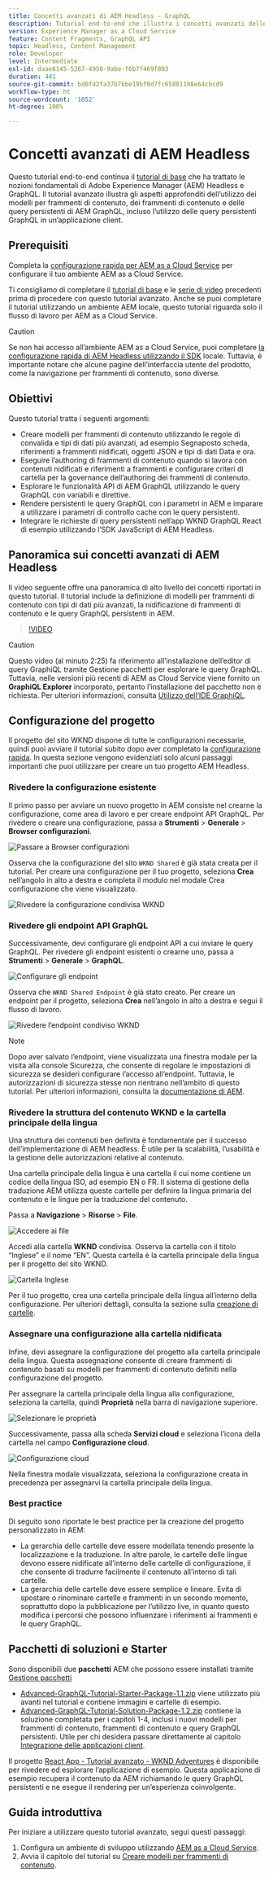 ```yaml
---
title: Concetti avanzati di AEM Headless - GraphQL
description: Tutorial end-to-end che illustra i concetti avanzati delle API GraphQL di Adobe Experience Manager (AEM).
version: Experience Manager as a Cloud Service
feature: Content Fragments, GraphQL API
topic: Headless, Content Management
role: Developer
level: Intermediate
exl-id: daae6145-5267-4958-9abe-f6b7f469f803
duration: 441
source-git-commit: bd0f42fa37b7bbe19bf0d7fc65801198e64cbcd9
workflow-type: ht
source-wordcount: '1052'
ht-degree: 100%

---
```


# Concetti avanzati di AEM Headless

Questo tutorial end-to-end continua il [tutorial di base](../multi-step/overview.md) che ha trattato le nozioni fondamentali di Adobe Experience Manager (AEM) Headless e GraphQL. Il tutorial avanzato illustra gli aspetti approfonditi dell’utilizzo dei modelli per frammenti di contenuto, dei frammenti di contenuto e delle query persistenti di AEM GraphQL, incluso l’utilizzo delle query persistenti GraphQL in un’applicazione client.

## Prerequisiti

Completa la [configurazione rapida per AEM as a Cloud Service](../quick-setup/cloud-service.md) per configurare il tuo ambiente AEM as a Cloud Service.

Ti consigliamo di completare il [tutorial di base](../multi-step/overview.md) e le [serie di video](../video-series/modeling-basics.md) precedenti prima di procedere con questo tutorial avanzato. Anche se puoi completare il tutorial utilizzando un ambiente AEM locale, questo tutorial riguarda solo il flusso di lavoro per AEM as a Cloud Service.

>[!CAUTION]
>
>Se non hai accesso all’ambiente AEM as a Cloud Service, puoi completare [la configurazione rapida di AEM Headless utilizzando il SDK](https://experienceleague.adobe.com/docs/experience-manager-learn/getting-started-with-aem-headless/graphql/quick-setup/local-sdk.html?lang=it) locale. Tuttavia, è importante notare che alcune pagine dell’interfaccia utente del prodotto, come la navigazione per frammenti di contenuto, sono diverse.



## Obiettivi

Questo tutorial tratta i seguenti argomenti:

* Creare modelli per frammenti di contenuto utilizzando le regole di convalida e tipi di dati più avanzati, ad esempio Segnaposto scheda, riferimenti a frammenti nidificati, oggetti JSON e tipi di dati Data e ora.
* Eseguire l’authoring di frammenti di contenuto quando si lavora con contenuti nidificati e riferimenti a frammenti e configurare criteri di cartella per la governance dell’authoring dei frammenti di contenuto.
* Esplorare le funzionalità API di AEM GraphQL utilizzando le query GraphQL con variabili e direttive.
* Rendere persistenti le query GraphQL con i parametri in AEM e imparare a utilizzare i parametri di controllo cache con le query persistenti.
* Integrare le richieste di query persistenti nell’app WKND GraphQL React di esempio utilizzando l’SDK JavaScript di AEM Headless.

## Panoramica sui concetti avanzati di AEM Headless

Il video seguente offre una panoramica di alto livello dei concetti riportati in questo tutorial. Il tutorial include la definizione di modelli per frammenti di contenuto con tipi di dati più avanzati, la nidificazione di frammenti di contenuto e le query GraphQL persistenti in AEM.

>[!VIDEO](https://video.tv.adobe.com/v/340035?quality=12&learn=on)

>[!CAUTION]
>
>Questo video (al minuto 2:25) fa riferimento all’installazione dell’editor di query GraphiQL tramite Gestione pacchetti per esplorare le query GraphQL. Tuttavia, nelle versioni più recenti di AEM as Cloud Service viene fornito un **GraphiQL Explorer** incorporato, pertanto l’installazione del pacchetto non è richiesta. Per ulteriori informazioni, consulta [Utilizzo dell’IDE GraphiQL](https://experienceleague.adobe.com/docs/experience-manager-cloud-service/content/headless/graphql-api/graphiql-ide.html?lang=it).


## Configurazione del progetto

Il progetto del sito WKND dispone di tutte le configurazioni necessarie, quindi puoi avviare il tutorial subito dopo aver completato la [configurazione rapida](../quick-setup/cloud-service.md). In questa sezione vengono evidenziati solo alcuni passaggi importanti che puoi utilizzare per creare un tuo progetto AEM Headless.


### Rivedere la configurazione esistente

Il primo passo per avviare un nuovo progetto in AEM consiste nel crearne la configurazione, come area di lavoro e per creare endpoint API GraphQL. Per rivedere o creare una configurazione, passa a **Strumenti** > **Generale** > **Browser configurazioni**.

![Passare a Browser configurazioni](assets/overview/create-configuration.png)

Osserva che la configurazione del sito `WKND Shared` è già stata creata per il tutorial. Per creare una configurazione per il tuo progetto, seleziona **Crea** nell’angolo in alto a destra e completa il modulo nel modale Crea configurazione che viene visualizzato.

![Rivedere la configurazione condivisa WKND](assets/overview/review-wknd-shared-configuration.png)

### Rivedere gli endpoint API GraphQL

Successivamente, devi configurare gli endpoint API a cui inviare le query GraphQL. Per rivedere gli endpoint esistenti o crearne uno, passa a **Strumenti** > **Generale** > **GraphQL**.

![Configurare gli endpoint](assets/overview/endpoints.png)

Osserva che `WKND Shared Endpoint` è già stato creato. Per creare un endpoint per il progetto, seleziona **Crea** nell’angolo in alto a destra e segui il flusso di lavoro.

![Rivedere l’endpoint condiviso WKND](assets/overview/review-wknd-shared-endpoint.png)

>[!NOTE]
>
> Dopo aver salvato l’endpoint, viene visualizzata una finestra modale per la visita alla console Sicurezza, che consente di regolare le impostazioni di sicurezza se desideri configurare l’accesso all’endpoint. Tuttavia, le autorizzazioni di sicurezza stesse non rientrano nell’ambito di questo tutorial. Per ulteriori informazioni, consulta la [documentazione di AEM](https://experienceleague.adobe.com/docs/experience-manager-65/administering/security/security.html?lang=it).

### Rivedere la struttura del contenuto WKND e la cartella principale della lingua

Una struttura dei contenuti ben definita è fondamentale per il successo dell’implementazione di AEM headless. È utile per la scalabilità, l’usabilità e la gestione delle autorizzazioni relative al contenuto.

Una cartella principale della lingua è una cartella il cui nome contiene un codice della lingua ISO, ad esempio EN o FR. Il sistema di gestione della traduzione AEM utilizza queste cartelle per definire la lingua primaria del contenuto e le lingue per la traduzione del contenuto.

Passa a **Navigazione** > **Risorse** > **File**.

![Accedere ai file](assets/overview/files.png)

Accedi alla cartella **WKND** condivisa. Osserva la cartella con il titolo “Inglese” e il nome “EN”. Questa cartella è la cartella principale della lingua per il progetto del sito WKND.

![Cartella Inglese](assets/overview/english.png)

Per il tuo progetto, crea una cartella principale della lingua all’interno della configurazione. Per ulteriori dettagli, consulta la sezione sulla [creazione di cartelle](/help/headless-tutorial/graphql/advanced-graphql/author-content-fragments.md#create-folders).

### Assegnare una configurazione alla cartella nidificata

Infine, devi assegnare la configurazione del progetto alla cartella principale della lingua. Questa assegnazione consente di creare frammenti di contenuto basati su modelli per frammenti di contenuto definiti nella configurazione del progetto.

Per assegnare la cartella principale della lingua alla configurazione, seleziona la cartella, quindi **Proprietà** nella barra di navigazione superiore.

![Selezionare le proprietà](assets/overview/properties.png)

Successivamente, passa alla scheda **Servizi cloud** e seleziona l’icona della cartella nel campo **Configurazione cloud**.

![Configurazione cloud](assets/overview/cloud-conf.png)

Nella finestra modale visualizzata, seleziona la configurazione creata in precedenza per assegnarvi la cartella principale della lingua.

### Best practice

Di seguito sono riportate le best practice per la creazione del progetto personalizzato in AEM:

* La gerarchia delle cartelle deve essere modellata tenendo presente la localizzazione e la traduzione. In altre parole, le cartelle delle lingue devono essere nidificate all’interno delle cartelle di configurazione, il che consente di tradurre facilmente il contenuto all’interno di tali cartelle.
* La gerarchia delle cartelle deve essere semplice e lineare. Evita di spostare o rinominare cartelle e frammenti in un secondo momento, soprattutto dopo la pubblicazione per l’utilizzo live, in quanto questo modifica i percorsi che possono influenzare i riferimenti ai frammenti e le query GraphQL.

## Pacchetti di soluzioni e Starter

Sono disponibili due **pacchetti** AEM che possono essere installati tramite [Gestione pacchetti](/help/headless-tutorial/graphql/advanced-graphql/author-content-fragments.md#sample-content)

* [Advanced-GraphQL-Tutorial-Starter-Package-1.1.zip](/help/headless-tutorial/graphql/advanced-graphql/assets/tutorial-files/Advanced-GraphQL-Tutorial-Starter-Package-1.1.zip) viene utilizzato più avanti nel tutorial e contiene immagini e cartelle di esempio.
* [Advanced-GraphQL-Tutorial-Solution-Package-1.2.zip](/help/headless-tutorial/graphql/advanced-graphql/assets/tutorial-files/Advanced-GraphQL-Tutorial-Solution-Package-1.2.zip) contiene la soluzione completata per i capitoli 1-4, inclusi i nuovi modelli per frammenti di contenuto, frammenti di contenuto e query GraphQL persistenti. Utile per chi desidera passare direttamente al capitolo [Integrazione delle applicazioni client](/help/headless-tutorial/graphql/advanced-graphql/client-application-integration.md).


Il progetto [React App - Tutorial avanzato - WKND Adventures](https://github.com/adobe/aem-guides-wknd-graphql/blob/main/advanced-tutorial/README.md) è disponibile per rivedere ed esplorare l’applicazione di esempio. Questa applicazione di esempio recupera il contenuto da AEM richiamando le query GraphQL persistenti e ne esegue il rendering per un’esperienza coinvolgente.

## Guida introduttiva

Per iniziare a utilizzare questo tutorial avanzato, segui questi passaggi:

1. Configura un ambiente di sviluppo utilizzando [AEM as a Cloud Service](../quick-setup/cloud-service.md).
1. Avvia il capitolo del tutorial su [Creare modelli per frammenti di contenuto](/help/headless-tutorial/graphql/advanced-graphql/create-content-fragment-models.md).
